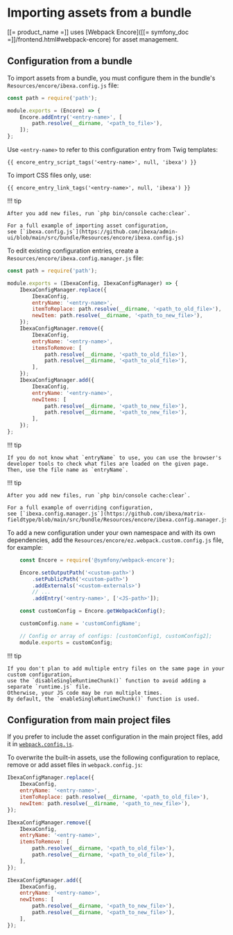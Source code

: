 # Importing assets from a bundle

[[= product_name =]] uses [Webpack Encore]([[= symfony_doc =]]/frontend.html#webpack-encore) for asset management.

## Configuration from a bundle

To import assets from a bundle, you must configure them in the bundle's `Resources/encore/ibexa.config.js` file:

``` js
const path = require('path');

module.exports = (Encore) => {
	Encore.addEntry('<entry-name>', [
		path.resolve(__dirname, '<path_to_file>'),
    ]);
};
```

Use `<entry-name>` to refer to this configuration entry from Twig templates:

`{{ encore_entry_script_tags('<entry-name>', null, 'ibexa') }}`

To import CSS files only, use:

`{{ encore_entry_link_tags('<entry-name>', null, 'ibexa') }}`

!!! tip

    After you add new files, run `php bin/console cache:clear`.

    For a full example of importing asset configuration,
    see [`ibexa.config.js`](https://github.com/ibexa/admin-ui/blob/main/src/bundle/Resources/encore/ibexa.config.js)

To edit existing configuration entries, create a `Resources/encore/ibexa.config.manager.js` file:

``` js
const path = require('path');

module.exports = (IbexaConfig, IbexaConfigManager) => {
	IbexaConfigManager.replace({
	    IbexaConfig,
	    entryName: '<entry-name>',
	    itemToReplace: path.resolve(__dirname, '<path_to_old_file>'),
	    newItem: path.resolve(__dirname, '<path_to_new_file>'),
	});
	IbexaConfigManager.remove({
	    IbexaConfig,
	    entryName: '<entry-name>',
	    itemsToRemove: [
	        path.resolve(__dirname, '<path_to_old_file>'),
	        path.resolve(__dirname, '<path_to_old_file>'),
	    ],
	});
	IbexaConfigManager.add({
	    IbexaConfig,
	    entryName: '<entry-name>',
	    newItems: [
	        path.resolve(__dirname, '<path_to_new_file>'),
	        path.resolve(__dirname, '<path_to_new_file>'),
	    ],
	});
};
```

!!! tip

	If you do not know what `entryName` to use, you can use the browser's developer tools to check what files are loaded on the given page.
	Then, use the file name as `entryName`.

!!! tip

    After you add new files, run `php bin/console cache:clear`.

    For a full example of overriding configuration,
    see [`ibexa.config.manager.js`](https://github.com/ibexa/matrix-fieldtype/blob/main/src/bundle/Resources/encore/ibexa.config.manager.js).

To add a new configuration under your own namespace and with its own dependencies,
add the `Resources/encore/ez.webpack.custom.config.js` file, for example:

``` js
	const Encore = require('@symfony/webpack-encore');

	Encore.setOutputPath('<custom-path>')
	    .setPublicPath('<custom-path>')
	    .addExternals('<custom-externals>')
	    // ...
	    .addEntry('<entry-name>', ['<JS-path>']);

	const customConfig = Encore.getWebpackConfig();

	customConfig.name = 'customConfigName';

	// Config or array of configs: [customConfig1, customConfig2];
	module.exports = customConfig;
```

!!! tip

    If you don't plan to add multiple entry files on the same page in your custom configuration,
    use the `disableSingleRuntimeChunk()` function to avoid adding a separate `runtime.js` file.
    Otherwise, your JS code may be run multiple times.
    By default, the `enableSingleRuntimeChunk()` function is used.

## Configuration from main project files

If you prefer to include the asset configuration in the main project files,
add it in [`webpack.config.js`](https://github.com/ibexa/recipes/blob/master/ibexa/oss/4.0.x-dev/encore/webpack.config.js#L31).

To overwrite the built-in assets, use the following configuration to replace, remove or add asset files
in `webpack.config.js`:

``` js
IbexaConfigManager.replace({
    IbexaConfig,
    entryName: '<entry-name>',
    itemToReplace: path.resolve(__dirname, '<path_to_old_file>'),
    newItem: path.resolve(__dirname, '<path_to_new_file>'),
});

IbexaConfigManager.remove({
    IbexaConfig,
    entryName: '<entry-name>',
    itemsToRemove: [
        path.resolve(__dirname, '<path_to_old_file>'),
        path.resolve(__dirname, '<path_to_old_file>'),
    ],
});

IbexaConfigManager.add({
    IbexaConfig,
    entryName: '<entry-name>',
    newItems: [
        path.resolve(__dirname, '<path_to_new_file>'),
        path.resolve(__dirname, '<path_to_new_file>'),
    ],
});
```
